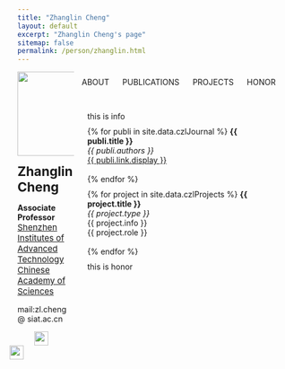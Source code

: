 ```yaml
---
title: "Zhanglin Cheng"
layout: default
excerpt: "Zhanglin Cheng's page"
sitemap: false
permalink: /person/zhanglin.html
---
```

<script type="text/javascript">
function showInfo()
{
document.getElementById('infoDiv').style.display='block';
document.getElementById('pubDiv').style.display='none';
document.getElementById('projectDiv').style.display='none';
document.getElementById('honorDiv').style.display='none';

document.getElementById('infoTitle').style.fontWeight = 'bold';
document.getElementById('pubTitle').style.fontWeight = 'normal';
document.getElementById('projectTitle').style.fontWeight = 'normal';
document.getElementById('honorTitle').style.fontWeight = 'normal';
}
function showPub()
{
document.getElementById('infoDiv').style.display='none';
document.getElementById('pubDiv').style.display='block';
document.getElementById('projectDiv').style.display='none';
document.getElementById('honorDiv').style.display='none';

document.getElementById('infoTitle').style.fontWeight = 'normal';
document.getElementById('pubTitle').style.fontWeight = 'bold';
document.getElementById('projectTitle').style.fontWeight = 'normal';
document.getElementById('honorTitle').style.fontWeight = 'normal';
}
function showProject()
{
document.getElementById('infoDiv').style.display='none';
document.getElementById('pubDiv').style.display='none';
document.getElementById('projectDiv').style.display='block';
document.getElementById('honorDiv').style.display='none';

document.getElementById('infoTitle').style.fontWeight = 'normal';
document.getElementById('pubTitle').style.fontWeight = 'normal';
document.getElementById('projectTitle').style.fontWeight = 'bold';
document.getElementById('honorTitle').style.fontWeight = 'normal';
}
function showHonor()
{
document.getElementById('infoDiv').style.display='none';
document.getElementById('pubDiv').style.display='none';
document.getElementById('projectDiv').style.display='none';
document.getElementById('honorDiv').style.display='block';

document.getElementById('infoTitle').style.fontWeight = 'normal';
document.getElementById('pubTitle').style.fontWeight = 'normal';
document.getElementById('projectTitle').style.fontWeight = 'normal';
document.getElementById('honorTitle').style.fontWeight = 'bold';
}
</script> 
<link rel="stylesheet" type="text/css" href="{{ site.url }}{{ site.baseurl }}/css/person.css" media="all" />

<div markdown="0" id="left" style="display:inline-block;width: 20%;margin: 0;vertical-align:top;" class="contentFont">
        <div>
            <img src="{{ site.url }}{{ site.baseurl }}/images/teampic/rock.jpg" width="150px" style="margin:0 auto"/>
        </div>
        <p>
            <b style="font-weight:bold; font-size:23px">Zhanglin Cheng</b>
        </p>
        <p>
        <b>Associate Professor</b><br>
        <a href="http://www.siat.ac.cn/" style="font-size:15px">Shenzhen Institutes of Advanced Technology</a><br/>
        <a href="http://www.cas.cn/" style="font-size:15px">Chinese Academy of Sciences</a>
        </p>
        <p>mail:zl.cheng @ siat.ac.cn<br/></p>
        <p>
            <a href="https://scholar.google.com/citations?user=VXKK9ncAAAAJ&hl">
                <img src="{{ site.url }}{{ site.baseurl }}/images/logopic/gscholar.png" width="25px" style="float:left;margin-left:30px;margin-right:12px;" align="left" />
            </a>
            <a href="http://people.ucas.edu.cn/~chengzhanglin">
                <img src="{{ site.url }}{{ site.baseurl }}/images/logopic/caslogo.jpg" width="25px" style="float:right;margin-right:90px;" align="right" />
            </a>
        </p>
</div>
<div markdown="0" id="right" style="display:inline-block;width: 70%;margin: 10px;vertical-align:top;" class="contentFont">
        <nav id="nav">
            <a id="infoTitle" onclick="showInfo()">ABOUT</a> &nbsp;&nbsp;&nbsp;&nbsp;
            <a id="pubTitle" onclick="showPub()">PUBLICATIONS</a> &nbsp;&nbsp;&nbsp;&nbsp;
            <a id="projectTitle" onclick="showProject()">PROJECTS</a> &nbsp;&nbsp;&nbsp;&nbsp;
            <a id="honorTitle"  onclick="showHonor()">HONOR</a> &nbsp;&nbsp;&nbsp;&nbsp;
        </nav>
        <br/>
        <div markdown="0" id="infoDiv" style="margin: 10px;vertical-align:top;" >
            this is info
        </div>
        <div markdown="0" id="pubDiv" style="margin: 10px;vertical-align:top;">
            {% for publi in site.data.czlJournal %}
            <b>{{ publi.title }}</b> <br />
            <em>{{ publi.authors }} </em><br /><a href="{{ publi.link.url }}">{{ publi.link.display }}</a>
            <br/><br/>
            {% endfor %}
        </div>
        <div markdown="0" id="projectDiv" style="margin: 10px;vertical-align:top;">
            {% for project in site.data.czlProjects %}
            <b>{{ project.title }}</b> <br />
            <em>{{ project.type }} </em><br />
            {{ project.info }}<br/>
            {{ project.role }}<br/><br/>
            {% endfor %}
        </div>
        <div markdown="0" id="honorDiv" style="margin: 10px;vertical-align:top;">
            this is honor
        </div>
</div>
<script>
showInfo();
</script>
<br>
<br>